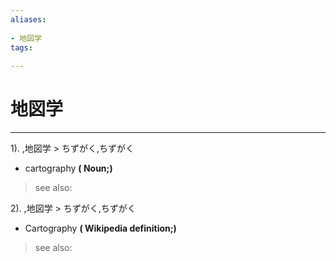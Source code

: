 ```yaml
---
aliases:
    
- 地図学
tags:
    
---
```


# 地図学
---
1).
,地図学 > ちずがく,ちずがく

- cartography
**( Noun;)**
> see also: 
            
2).
,地図学 > ちずがく,ちずがく

- Cartography
**( Wikipedia definition;)**
> see also: 
            